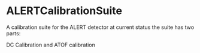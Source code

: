 # ALERTCalibrationSuite
A calibration suite for the ALERT detector
at current status the suite has two parts:

DC Calibration and ATOF calibration
